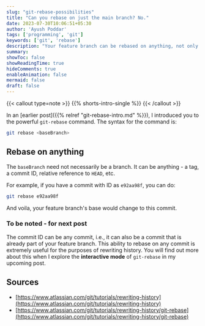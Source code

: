 ```yaml
---
slug: "git-rebase-possibilities"
title: "Can you rebase on just the main branch? No."
date: 2023-07-30T10:06:51+05:30
author: 'Ayush Poddar'
tags: ['programming', 'git']
keywords: ['git', 'rebase']
description: "Your feature branch can be rebased on anything, not only a branch"
summary:
showToc: false
showReadingTime: true
hideComments: true
enableAnimation: false
mermaid: false
draft: false
---
```


{{< callout type=note >}}
{{% shorts-intro-single %}}
{{< /callout >}}

In an [earlier post]({{% relref "git-rebase-intro.md" %}}), I introduced you to the powerful
`git-rebase` command. The syntax for the command is:

```sh
git rebase <baseBranch>
```

## Rebase on anything
The `baseBranch` need not necessarily be a branch. It can be anything - a tag, a commit ID, relative reference
to `HEAD`, etc. 

For example, if you have a commit with ID as `e92aa98f`, you can do:

```sh
git rebase e92aa98f
```

And voila, your feature branch's base would change to this commit.

### To be noted - for next post
The commit ID can be any commit, i.e., it can also be a commit that is already part of your feature branch.
This ability to rebase on any commit is extremely useful for the purposes of rewriting history. You
will find out more about this when I explore the **interactive mode** of `git-rebase` in my upcoming
post.

## Sources
- [https://www.atlassian.com/git/tutorials/rewriting-history](https://www.atlassian.com/git/tutorials/rewriting-history)
- [https://www.atlassian.com/git/tutorials/rewriting-history/git-rebase](https://www.atlassian.com/git/tutorials/rewriting-history/git-rebase)
